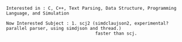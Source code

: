     Interested in : C, C++, Text Parsing, Data Structure, Programming Language, and Simulation
    
    Now Interested Subject : 1. scj2 (simdclaujson2, experimental? parallel parser, using simdjson and thread.)
                                      faster than scj. 
    
